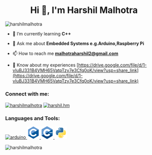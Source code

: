 <h1 align="center">Hi 👋, I'm Harshil Malhotra</h1>
<p align="left"> <img src="https://komarev.com/ghpvc/?username=harshilmalhotra&label=Profile%20views&color=0e75b6&style=flat" alt="harshilmalhotra" /> </p>

- 🌱 I’m currently learning **C++**

- 💬 Ask me about **Embedded Systems e.g.Arduino,Raspberry Pi**

- 📫 How to reach me **malhotraharshil2@gmail.com**

- 📄 Know about my experiences [https://drive.google.com/file/d/1-vIuBJ331B4VMH65VatpTzy7e3Cfq0oK/view?usp=share_link](https://drive.google.com/file/d/1-vIuBJ331B4VMH65VatpTzy7e3Cfq0oK/view?usp=share_link)

<h3 align="left">Connect with me:</h3>
<p align="left">
<a href="https://linkedin.com/in/harshilmalhotra" target="blank"><img align="center" src="https://raw.githubusercontent.com/rahuldkjain/github-profile-readme-generator/master/src/images/icons/Social/linked-in-alt.svg" alt="harshilmalhotra" height="30" width="40" /></a>
<a href="https://instagram.com/harshil.hm" target="blank"><img align="center" src="https://raw.githubusercontent.com/rahuldkjain/github-profile-readme-generator/master/src/images/icons/Social/instagram.svg" alt="harshil.hm" height="30" width="40" /></a>
</p>

<h3 align="left">Languages and Tools:</h3>
<p align="left"> <a href="https://www.arduino.cc/" target="_blank" rel="noreferrer"> <img src="https://cdn.worldvectorlogo.com/logos/arduino-1.svg" alt="arduino" width="40" height="40"/> </a> <a href="https://www.cprogramming.com/" target="_blank" rel="noreferrer"> <img src="https://raw.githubusercontent.com/devicons/devicon/master/icons/c/c-original.svg" alt="c" width="40" height="40"/> </a> <a href="https://www.w3schools.com/cpp/" target="_blank" rel="noreferrer"> <img src="https://raw.githubusercontent.com/devicons/devicon/master/icons/cplusplus/cplusplus-original.svg" alt="cplusplus" width="40" height="40"/> </a> <a href="https://www.python.org" target="_blank" rel="noreferrer"> <img src="https://raw.githubusercontent.com/devicons/devicon/master/icons/python/python-original.svg" alt="python" width="40" height="40"/> </a> </p>

<p><img align="center" src="https://github-readme-stats.vercel.app/api/top-langs?username=harshilmalhotra&show_icons=true&locale=en&layout=compact" alt="harshilmalhotra" /></p>
